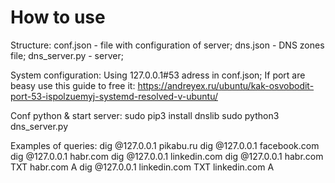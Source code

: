 # How to use

Structure:
conf.json - file with configuration of server;
dns.json - DNS zones file;
dns_server.py - server;

System configuration:
Using 127.0.0.1#53 adress in conf.json;
If port are beasy use this guide to free it:
https://andreyex.ru/ubuntu/kak-osvobodit-port-53-ispolzuemyj-systemd-resolved-v-ubuntu/

Conf python & start server: 
sudo pip3 install dnslib
sudo python3 dns_server.py

Examples of queries:
dig @127.0.0.1 pikabu.ru 
dig @127.0.0.1 facebook.com
dig @127.0.0.1 habr.com 
dig @127.0.0.1 linkedin.com
dig @127.0.0.1 habr.com TXT habr.com A
dig @127.0.0.1 linkedin.com TXT linkedin.com A

